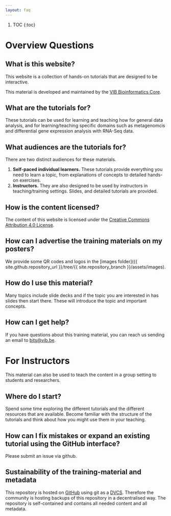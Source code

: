 ```yaml
---
layout: faq
---
```


1. TOC
{:toc}

# Overview Questions

## What is this website?

This website is a collection of hands-on tutorials that are designed to be interactive.

This material is developed and maintained by the [VIB Bioinformatics Core](https://www.bits.vib.be/).

## What are the tutorials for?

These tutorials can be used for learning and teaching how for general data analysis, and for learning/teaching specific domains such as metagenomcis and differential gene expression analysis with RNA-Seq data.

## What audiences are the tutorials for?

There are two distinct audiences for these materials.

1. **Self-paced individual learners.** These tutorials provide everything you need to learn a topic, from explanations of concepts to detailed hands-on exercises.
2. **Instructors.** They are also designed to be used by instructors in teaching/training settings. Slides, and detailed tutorials are provided.

## How is the content licensed?

The content of this website is licensed under the [Creative Commons Attribution 4.0 License](https://creativecommons.org/licenses/by/4.0/).

## How can I advertise the training materials on my posters?

We provide some QR codes and logos in the [images folder]({{ site.github.repository_url }}/tree/{{ site.repository_branch }}/assets/images).

## How do I use this material?

Many topics include slide decks and if the topic you are interested in has slides then start there.  These will introduce the topic and important concepts.

## How can I get help?

If you have questions about this training material, you can reach us sending an email to bits@vib.be.

# For Instructors

This material can also be used to teach the content in a group setting to students and researchers.

## Where do I start?

Spend some time exploring the different tutorials and the different resources that are available. Become familiar with the structure of the tutorials and think about how you might use them in your teaching.

## How can I fix mistakes or expand an existing tutorial using the GitHub interface?

Please submit an issue via github.

## Sustainability of the training-material and metadata

This repository is hosted on [GitHub](https://github.com/) using git as a [DVCS](https://en.wikipedia.org/wiki/Distributed_version_control). Therefore the community is hosting backups of this repository in a decentralised way. The repository is self-contained and contains all needed content and all metadata.
